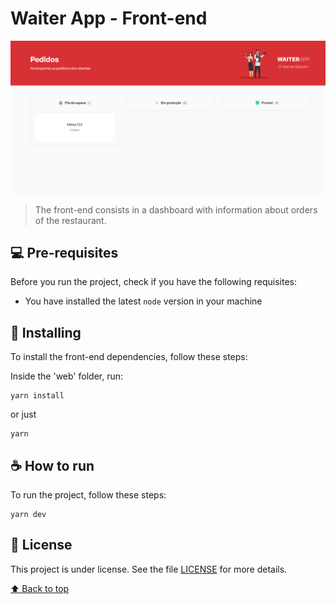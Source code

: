 # Waiter App - Front-end

<!---Esses são exemplos. Veja https://shields.io para outras pessoas ou para personalizar este conjunto de escudos. Você pode querer incluir dependências, status do projeto e informações de licença aqui--->

<!-- ![GitHub repo size](https://img.shields.io/github/repo-size/iuricode/README-template?style=for-the-badge) -->
<!-- ![GitHub language count](https://img.shields.io/github/languages/count/NicolasOliveira861/waiter-app?style=for-the-badge) -->
<!-- ![GitHub forks](https://img.shields.io/github/forks/iuricode/README-template?style=for-the-badge) -->
<!-- ![Bitbucket open issues](https://img.shields.io/bitbucket/issues/iuricode/README-template?style=for-the-badge) -->
<!-- ![Bitbucket open pull requests](https://img.shields.io/bitbucket/pr-raw/iuricode/README-template?style=for-the-badge) -->

<img src="https://github.com/NicolasOliveira861/waiter-app/blob/main/web/src/assets/images/waiter-app-frontend.png" alt="Print front-end">

> The front-end consists in a dashboard with information about orders of the restaurant.
<!-- 
### Ajustes e melhorias

O projeto ainda está em desenvolvimento e as próximas atualizações serão voltadas nas seguintes tarefas:

- [x] Tarefa 1
- [x] Tarefa 2
- [x] Tarefa 3
- [ ] Tarefa 4
- [ ] Tarefa 5 -->

## 💻 Pre-requisites

Before you run the project, check if you have the following requisites:
<!---Estes são apenas requisitos de exemplo. Adicionar, duplicar ou remover conforme necessário--->
* You have installed the latest `node` version in your machine

## 🚀 Installing

To install the front-end dependencies, follow these steps:

Inside the 'web' folder, run:
```
yarn install
```
or just
```
yarn
```

## ☕ How to run

To run the project, follow these steps:

```
yarn dev
```

<!-- 
## 🤝 Colaboradores

Agradecemos às seguintes pessoas que contribuíram para este projeto:

<table>
  <tr>
    <td align="center">
      <a href="#">
        <img src="https://avatars3.githubusercontent.com/u/31936044" width="100px;" alt="Foto do Iuri Silva no GitHub"/><br>
        <sub>
          <b>Iuri Silva</b>
        </sub>
      </a>
    </td>
    <td align="center">
      <a href="#">
        <img src="https://s2.glbimg.com/FUcw2usZfSTL6yCCGj3L3v3SpJ8=/smart/e.glbimg.com/og/ed/f/original/2019/04/25/zuckerberg_podcast.jpg" width="100px;" alt="Foto do Mark Zuckerberg"/><br>
        <sub>
          <b>Mark Zuckerberg</b>
        </sub>
      </a>
    </td>
    <td align="center">
      <a href="#">
        <img src="https://miro.medium.com/max/360/0*1SkS3mSorArvY9kS.jpg" width="100px;" alt="Foto do Steve Jobs"/><br>
        <sub>
          <b>Steve Jobs</b>
        </sub>
      </a>
    </td>
  </tr>
</table> -->

<!-- 
## 😄 Seja um dos contribuidores<br>

Quer fazer parte desse projeto? Clique [AQUI](CONTRIBUTING.md) e leia como contribuir. -->

## 📝 License

This project is under license. See the file [LICENSE](https://github.com/NicolasOliveira861/waiter-app/blob/main/LICENSE) for more details.

[⬆ Back to top](#waiter-app---front-end)<br>
